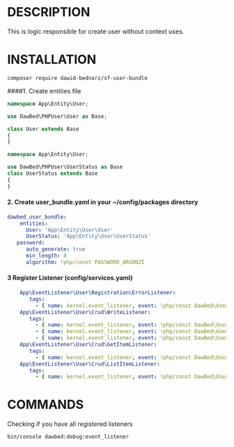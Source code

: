 # DESCRIPTION
This is logic responsible for create user without context uses.
# INSTALLATION
`composer require dawid-bednarz/sf-user-bundle`

####1. Create entities file
```php
namespace App\Entity\User;

use DawBed\PHPUser\User as Base;

class User extends Base
{
}
```
```php
namespace App\Entity\User;

use DawBed\PHPUser\UserStatus as Base
class UserStatus extends Base
{
}
```
#### 2. Create user_bundle.yaml in your ~/config/packages directory
```yaml
dawbed_user_bundle:
    entities:
      User: 'App\Entity\User\User'
      UserStatus: 'App\Entity\User\UserStatus'
   password:
      auto_generate: true
      min_length: 8
      algorithm: !php/const PASSWORD_ARGON2I
```
#### 3 Register Listener (config/services.yaml)
```yaml
    App\EventListener\User\Registration\ErrorListener:
       tags:
         - { name: kernel.event_listener, event: !php/const DawBed\UserBundle\Event\Events::ERROR_RESPONSE }
    App\EventListener\User\Crud\WriteListener:
       tags:
         - { name: kernel.event_listener, event: !php/const DawBed\UserBundle\Event\Events::CREATE_RESPONSE }
         - { name: kernel.event_listener, event: !php/const DawBed\UserBundle\Event\Events::UPDATE_RESPONSE }
         - { name: kernel.event_listener, event: !php/const DawBed\UserBundle\Event\Events::DELETE_ITEM_RESPONSE }
    App\EventListener\User\Crud\GetItemListener:
       tags:
         - { name: kernel.event_listener, event: !php/const DawBed\UserBundle\Event\Events::GET_ITEM_RESPONSE }
    App\EventListener\User\Crud\ListItemListener:
       tags:
         - { name: kernel.event_listener, event: !php/const DawBed\UserBundle\Event\Events::LIST_RESPONSE }
```
# COMMANDS
Checking if you have all registered listeners
```
bin/console dawbed:debug:event_listener  
```
